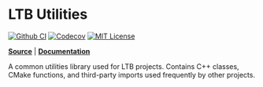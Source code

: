 LTB Utilities
=============
[![Github CI][gh-ci-badge]][gh-ci-link]
[![Codecov][codecov-badge]][codecov-link]
[![MIT License][license-badge]][license-link]

**[Source][source-code-link]** | **[Documentation][documentation-link]**

A common utilities library used for LTB projects. Contains C++ classes,
CMake functions, and third-party imports used frequently by other projects.

[gh-ci-badge]: https://github.com/LoganBarnes/ltb-util/actions/workflows/ci.yml/badge.svg

[gh-ci-link]: https://github.com/LoganBarnes/ltb-util/actions/workflows/ci.yml

[codecov-badge]: https://codecov.io/gh/LoganBarnes/ltb-util/branch/main/graph/badge.svg?token=N7fc2sWM01

[codecov-link]: https://codecov.io/gh/LoganBarnes/ltb-util

[license-badge]: https://img.shields.io/badge/License-MIT-blue.svg

[license-link]: https://github.com/LoganBarnes/ltb-util/blob/master/LICENSE

[source-code-link]: https://github.com/LoganBarnes/ltb-util

[documentation-link]: https://loganbarnes.github.io/ltb-dev/ltb-util/README.html
